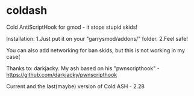 # coldash
Cold AntiScriptHook for gmod - it stops stupid skids!

Installation:
1.Just put it on your "garrysmod/addons/" folder.
2.Feel safe!

You can also add networking for ban skids, but this is not working in my case(

Thanks to: darkjacky. My ash based on his "pwnscripthook" - https://github.com/darkjacky/pwnscripthook

Current and the last(maybe) version of Cold ASH - 2.28
